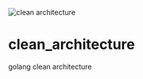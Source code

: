 ![clean architecture](https://blog.cleancoder.com/uncle-bob/images/2012-08-13-the-clean-architecture/CleanArchitecture.jpg)
# clean_architecture
golang clean architecture
